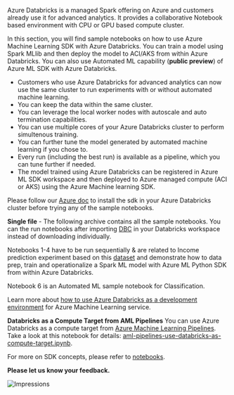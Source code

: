 Azure Databricks is a managed Spark offering on Azure and customers already use it for advanced analytics. It provides a collaborative Notebook based environment with CPU or GPU based compute cluster. 

In this section, you will find sample notebooks on how to use Azure Machine Learning SDK with Azure Databricks. You can train a model using Spark MLlib and then deploy the model to ACI/AKS from within Azure Databricks. You can also use Automated ML capability (**public preview**) of Azure ML SDK with Azure Databricks. 

- Customers who use Azure Databricks for advanced analytics can now use the same cluster to run experiments with or without automated machine learning. 
- You can keep the data within the same cluster. 
- You can leverage the local worker nodes with autoscale and auto termination capabilities. 
- You can use multiple cores of your Azure Databricks cluster to perform simultenous training. 
- You can further tune the model generated by automated machine learning if you chose to. 
- Every run (including the best run) is available as a pipeline, which you can tune further if needed. 
- The model trained using Azure Databricks can be registered in Azure ML SDK workspace and then deployed to Azure managed compute (ACI or AKS) using the Azure Machine learning SDK.

Please follow our [Azure doc](https://docs.microsoft.com/en-us/azure/machine-learning/service/how-to-configure-environment#azure-databricks) to install the sdk in your Azure Databricks cluster before trying any of the sample notebooks.

**Single file** - 
The following archive contains all the sample notebooks. You can the run notebooks after importing [DBC](Databricks_AMLSDK_1-4_6.dbc) in your Databricks workspace instead of downloading individually.

Notebooks 1-4 have to be run sequentially & are related to Income prediction experiment based on this [dataset](https://archive.ics.uci.edu/ml/datasets/adult) and demonstrate how to data prep, train and operationalize a Spark ML model with Azure ML Python SDK from within Azure Databricks. 

Notebook 6 is an Automated ML sample notebook for Classification.

Learn more about [how to use Azure Databricks as a development environment](https://docs.microsoft.com/azure/machine-learning/service/how-to-configure-environment#azure-databricks) for Azure Machine Learning service.

**Databricks as a Compute Target from AML Pipelines**
You can use Azure Databricks as a compute target from [Azure Machine Learning Pipelines](https://docs.microsoft.com/en-us/azure/machine-learning/service/concept-ml-pipelines). Take a look at this notebook for details: [aml-pipelines-use-databricks-as-compute-target.ipynb](https://github.com/Azure/MachineLearningNotebooks/tree/master/how-to-use-azureml/azure-databricks/databricks-as-remote-compute-target/aml-pipelines-use-databricks-as-compute-target.ipynb). 

For more on SDK concepts, please refer to [notebooks](https://github.com/Azure/MachineLearningNotebooks).

**Please let us know your feedback.**

![Impressions](https://PixelServer20190423114238.azurewebsites.net/api/impressions/MachineLearningNotebooks/how-to-use-azureml/azure-databricks/README.png)
